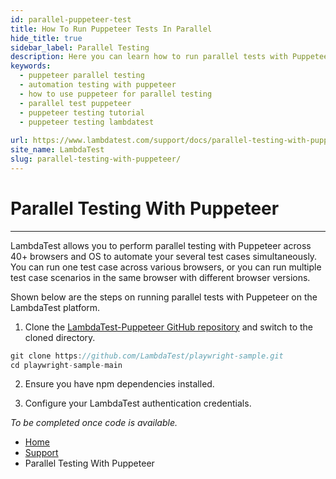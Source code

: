 ```yaml
---
id: parallel-puppeteer-test
title: How To Run Puppeteer Tests In Parallel
hide_title: true
sidebar_label: Parallel Testing
description: Here you can learn how to run parallel tests with Puppeteer across 40+ browser versions on the LambdaTest automation platform.
keywords:
  - puppeteer parallel testing 
  - automation testing with puppeteer
  - how to use puppeteer for parallel testing
  - parallel test puppeteer
  - puppeteer testing tutorial
  - puppeteer testing lambdatest
  
url: https://www.lambdatest.com/support/docs/parallel-testing-with-puppeteer/
site_name: LambdaTest
slug: parallel-testing-with-puppeteer/
---
```

<script type="application/ld+json"
      dangerouslySetInnerHTML={{ __html: JSON.stringify({
       "@context": "https://schema.org",
        "@type": "BreadcrumbList",
        "itemListElement": [{
          "@type": "ListItem",
          "position": 1,
          "name": "LambdaTest",
          "item": "https://www.lambdatest.com"
        },{
          "@type": "ListItem",
          "position": 2,
          "name": "Support",
          "item": "https://www.lambdatest.com/support/docs/"
        },{
          "@type": "ListItem",
          "position": 3,
          "name": "Parallel Testing With Puppeteer",
          "item": "https://www.lambdatest.com/support/docs/parallel-testing-with-puppeteer/"
        }]
      })
    }}
></script>

# Parallel Testing With Puppeteer
* * *

LambdaTest allows you to perform parallel testing with Puppeteer across 40+ browsers and OS to automate your several test cases simultaneously. You can run one test case across various browsers, or you can run multiple test case scenarios in the same browser with different browser versions.


Shown below are the steps on running parallel tests with Puppeteer on the LambdaTest platform. 

1. Clone the [LambdaTest-Puppeteer GitHub repository](https://github.com/LambdaTest/playwright-sample) and switch to the cloned directory.

```js
git clone https://github.com/LambdaTest/playwright-sample.git
cd playwright-sample-main
```

2. Ensure you have npm dependencies installed. 

3. Configure your LambdaTest authentication credentials.

*To be completed once code is available.*

<nav aria-label="breadcrumbs">
  <ul className="breadcrumbs">
    <li className="breadcrumbs__item">
      <a className="breadcrumbs__link" href="https://www.lambdatest.com">
        Home
      </a>
    </li>
    <li className="breadcrumbs__item">
      <a className="breadcrumbs__link" target="_self" href="https://www.lambdatest.com/support/docs/">
        Support
      </a>
    </li>
    <li className="breadcrumbs__item breadcrumbs__item--active">
      <span className="breadcrumbs__link">
        Parallel Testing With Puppeteer
      </span>
    </li>
  </ul>
</nav>

